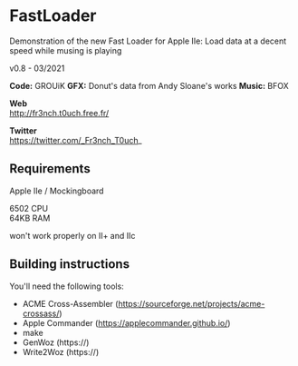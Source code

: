 # FastLoader

Demonstration of the new Fast Loader for Apple IIe:
Load data at a decent speed while musing is playing

v0.8 - 03/2021  
   
**Code:** GROUiK
**GFX:** Donut's data from Andy Sloane's works
**Music:** BFOX


**Web**  
http://fr3nch.t0uch.free.fr/

**Twitter**  
https://twitter.com/_Fr3nch_T0uch_


## Requirements

Apple IIe / Mockingboard

6502 CPU  
64KB RAM  

won't work properly on II+ and IIc


## Building instructions

You'll need the following tools:  
- ACME Cross-Assembler (https://sourceforge.net/projects/acme-crossass/)
- Apple Commander (https://applecommander.github.io/)
- make
- GenWoz (https://)
- Write2Woz (https://)